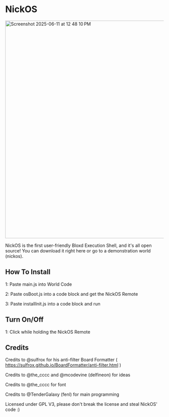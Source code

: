 # NickOS
<img width="690" alt="Screenshot 2025-06-11 at 12 48 10 PM" src="https://github.com/user-attachments/assets/58595d12-9a70-4463-ad11-5e8745e7e0b1" />

NickOS is the first user-friendly Bloxd Execution Shell, and it's all open source! You can download it right here or go to a demonstration world (nickos). 

## How To Install

1: Paste main.js into World Code

2: Paste osBoot.js into a code block and get the NickOS Remote

3: Paste installInit.js into a code block and run


## Turn On/Off
1: Click while holding the NickOS Remote


## Credits

Credits to @sulfrox for his anti-filter Board Formatter ( https://sulfrox.github.io/BoardFormatter/anti-filter.html )

Credits to @the_cccc and @mcodevine (delfineon) for ideas

Credits to @the_cccc for font

Credits to @TenderGalaxy (fenl) for main programming

Licensed under GPL V3, please don't break the license and steal NickOS' code :)
